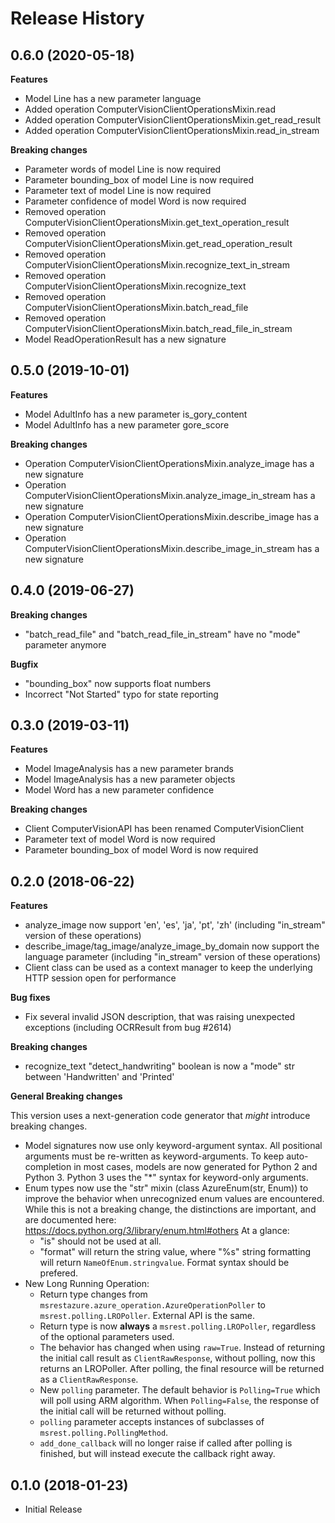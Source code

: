 # Release History

## 0.6.0 (2020-05-18)

**Features**

  - Model Line has a new parameter language
  - Added operation ComputerVisionClientOperationsMixin.read
  - Added operation ComputerVisionClientOperationsMixin.get_read_result
  - Added operation ComputerVisionClientOperationsMixin.read_in_stream

**Breaking changes**

  - Parameter words of model Line is now required
  - Parameter bounding_box of model Line is now required
  - Parameter text of model Line is now required
  - Parameter confidence of model Word is now required
  - Removed operation ComputerVisionClientOperationsMixin.get_text_operation_result
  - Removed operation ComputerVisionClientOperationsMixin.get_read_operation_result
  - Removed operation ComputerVisionClientOperationsMixin.recognize_text_in_stream
  - Removed operation ComputerVisionClientOperationsMixin.recognize_text
  - Removed operation ComputerVisionClientOperationsMixin.batch_read_file
  - Removed operation ComputerVisionClientOperationsMixin.batch_read_file_in_stream
  - Model ReadOperationResult has a new signature

## 0.5.0 (2019-10-01)

**Features**

  - Model AdultInfo has a new parameter is_gory_content
  - Model AdultInfo has a new parameter gore_score

**Breaking changes**

  - Operation ComputerVisionClientOperationsMixin.analyze_image has a
    new signature
  - Operation
    ComputerVisionClientOperationsMixin.analyze_image_in_stream has a
    new signature
  - Operation ComputerVisionClientOperationsMixin.describe_image has a
    new signature
  - Operation
    ComputerVisionClientOperationsMixin.describe_image_in_stream has
    a new signature

## 0.4.0 (2019-06-27)

**Breaking changes**

  - "batch_read_file" and "batch_read_file_in_stream" have no
    "mode" parameter anymore

**Bugfix**

  - "bounding_box" now supports float numbers
  - Incorrect "Not Started" typo for state reporting

## 0.3.0 (2019-03-11)

**Features**

  - Model ImageAnalysis has a new parameter brands
  - Model ImageAnalysis has a new parameter objects
  - Model Word has a new parameter confidence

**Breaking changes**

  - Client ComputerVisionAPI has been renamed ComputerVisionClient
  - Parameter text of model Word is now required
  - Parameter bounding_box of model Word is now required

## 0.2.0 (2018-06-22)

**Features**

  - analyze_image now support 'en', 'es', 'ja', 'pt', 'zh' (including
    "in_stream" version of these operations)
  - describe_image/tag_image/analyze_image_by_domain now support
    the language parameter (including "in_stream" version of these
    operations)
  - Client class can be used as a context manager to keep the underlying
    HTTP session open for performance

**Bug fixes**

  - Fix several invalid JSON description, that was raising unexpected
    exceptions (including OCRResult from bug #2614)

**Breaking changes**

  - recognize_text "detect_handwriting" boolean is now a "mode" str
    between 'Handwritten' and 'Printed'

**General Breaking changes**

This version uses a next-generation code generator that *might*
introduce breaking changes.

  - Model signatures now use only keyword-argument syntax. All
    positional arguments must be re-written as keyword-arguments. To
    keep auto-completion in most cases, models are now generated for
    Python 2 and Python 3. Python 3 uses the "*" syntax for
    keyword-only arguments.
  - Enum types now use the "str" mixin (class AzureEnum(str, Enum)) to
    improve the behavior when unrecognized enum values are encountered.
    While this is not a breaking change, the distinctions are important,
    and are documented here:
    <https://docs.python.org/3/library/enum.html#others> At a glance:
      - "is" should not be used at all.
      - "format" will return the string value, where "%s" string
        formatting will return `NameOfEnum.stringvalue`. Format syntax
        should be prefered.
  - New Long Running Operation:
      - Return type changes from
        `msrestazure.azure_operation.AzureOperationPoller` to
        `msrest.polling.LROPoller`. External API is the same.
      - Return type is now **always** a `msrest.polling.LROPoller`,
        regardless of the optional parameters used.
      - The behavior has changed when using `raw=True`. Instead of
        returning the initial call result as `ClientRawResponse`,
        without polling, now this returns an LROPoller. After polling,
        the final resource will be returned as a `ClientRawResponse`.
      - New `polling` parameter. The default behavior is
        `Polling=True` which will poll using ARM algorithm. When
        `Polling=False`, the response of the initial call will be
        returned without polling.
      - `polling` parameter accepts instances of subclasses of
        `msrest.polling.PollingMethod`.
      - `add_done_callback` will no longer raise if called after
        polling is finished, but will instead execute the callback right
        away.

## 0.1.0 (2018-01-23)

  - Initial Release
